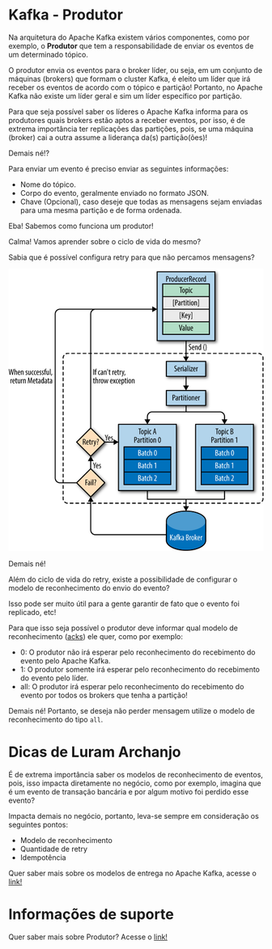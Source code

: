 # Kafka - Produtor

Na arquitetura do Apache Kafka existem vários componentes, como por exemplo, o **Produtor** que tem a responsabilidade 
de enviar os eventos de um determinado tópico.

O produtor envia os eventos para o broker líder, ou seja, em um conjunto de máquinas (brokers) que formam o cluster Kafka, 
é eleito um líder que irá receber os eventos de acordo com o tópico e partição! Portanto, no Apache Kafka não existe um 
líder geral e sim um líder específico por partição.
 
Para que seja possível saber os líderes o Apache Kafka informa para os produtores quais brokers estão aptos a receber 
eventos, por isso, é de extrema importância ter replicações das partições, pois, se uma máquina (broker) cai a outra 
assume a liderança da(s) partição(ões)!

Demais né!?

Para enviar um evento é preciso enviar as seguintes informações:

- Nome do tópico.
- Corpo do evento, geralmente enviado no formato JSON.
- Chave (Opcional), caso deseje que todas as mensagens sejam enviadas para uma mesma partição e de forma ordenada.

Eba! Sabemos como funciona um produtor!

Calma! Vamos aprender sobre o ciclo de vida do mesmo?

Sabia que é possível configura retry para que não percamos mensagens?

![alt text](../images/kafka-009.png "Apache Kafka")

Demais né!

Além do ciclo de vida do retry, existe a possibilidade de configurar o modelo de reconhecimento do envio do evento?

Isso pode ser muito útil para a gente garantir de fato que o evento foi replicado, etc!

Para que isso seja possível o produtor deve informar qual modelo de reconhecimento ([acks](https://kafka.apache.org/documentation/#acks)) 
ele quer, como por exemplo:

- 0: O produtor não irá esperar pelo reconhecimento do recebimento do evento pelo Apache Kafka.
- 1: O produtor somente irá esperar pelo reconhecimento do recebimento do evento pelo líder.
- all: O produtor irá esperar pelo reconhecimento do recebimento do evento por todos os brokers que tenha a partição!

Demais né! Portanto, se deseja não perder mensagem utilize o modelo de reconhecimento do tipo `all`.

# Dicas de Luram Archanjo

É de extrema importância saber os modelos de reconhecimento de eventos, pois, isso impacta diretamente no negócio, como 
por exemplo, imagina que é um evento de transação bancária e por algum motivo foi perdido esse evento?

Impacta demais no negócio, portanto, leva-se sempre em consideração os seguintes pontos:

- Modelo de reconhecimento
- Quantidade de retry
- Idempotência

Quer saber mais sobre os modelos de entrega no Apache Kafka, acesse o [link!](https://kafka.apache.org/documentation/#semantics)

# Informações de suporte

Quer saber mais sobre Produtor? Acesse o [link!](https://kafka.apache.org/documentation/#theproducer)